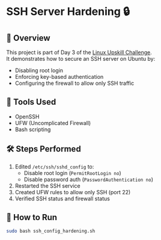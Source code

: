 
# SSH Server Hardening 🔒

## 📌 Overview
This project is part of Day 3 of the [Linux Upskill Challenge](https://github.com/livialima/linux-upskill-challenge).  
It demonstrates how to secure an SSH server on Ubuntu by:

- Disabling root login
- Enforcing key-based authentication
- Configuring the firewall to allow only SSH traffic

## 🧰 Tools Used
- OpenSSH
- UFW (Uncomplicated Firewall)
- Bash scripting

## 🛠️ Steps Performed
1. Edited `/etc/ssh/sshd_config` to:
   - Disable root login (`PermitRootLogin no`)
   - Disable password auth (`PasswordAuthentication no`)
2. Restarted the SSH service
3. Created UFW rules to allow only SSH (port 22)
4. Verified SSH status and firewall status

## 🚀 How to Run
```bash
sudo bash ssh_config_hardening.sh

